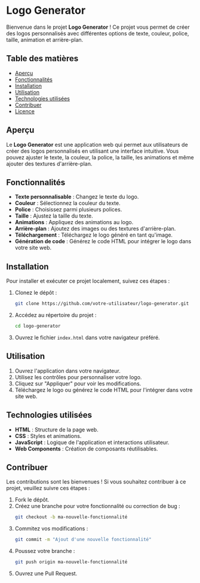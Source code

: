 # Logo Generator

Bienvenue dans le projet **Logo Generator** ! Ce projet vous permet de créer des logos personnalisés avec différentes options de texte, couleur, police, taille, animation et arrière-plan.

## Table des matières
- [Aperçu](#aperçu)
- [Fonctionnalités](#fonctionnalités)
- [Installation](#installation)
- [Utilisation](#utilisation)
- [Technologies utilisées](#technologies-utilisées)
- [Contribuer](#contribuer)
- [Licence](#licence)

## Aperçu
Le **Logo Generator** est une application web qui permet aux utilisateurs de créer des logos personnalisés en utilisant une interface intuitive. Vous pouvez ajuster le texte, la couleur, la police, la taille, les animations et même ajouter des textures d'arrière-plan.

## Fonctionnalités
- **Texte personnalisable** : Changez le texte du logo.
- **Couleur** : Sélectionnez la couleur du texte.
- **Police** : Choisissez parmi plusieurs polices.
- **Taille** : Ajustez la taille du texte.
- **Animations** : Appliquez des animations au logo.
- **Arrière-plan** : Ajoutez des images ou des textures d'arrière-plan.
- **Téléchargement** : Téléchargez le logo généré en tant qu'image.
- **Génération de code** : Générez le code HTML pour intégrer le logo dans votre site web.

## Installation
Pour installer et exécuter ce projet localement, suivez ces étapes :

1. Clonez le dépôt :
    ```bash
    git clone https://github.com/votre-utilisateur/logo-generator.git
    ```
2. Accédez au répertoire du projet :
    ```bash
    cd logo-generator
    ```
3. Ouvrez le fichier `index.html` dans votre navigateur préféré.

## Utilisation
1. Ouvrez l'application dans votre navigateur.
2. Utilisez les contrôles pour personnaliser votre logo.
3. Cliquez sur "Appliquer" pour voir les modifications.
4. Téléchargez le logo ou générez le code HTML pour l'intégrer dans votre site web.

## Technologies utilisées
- **HTML** : Structure de la page web.
- **CSS** : Styles et animations.
- **JavaScript** : Logique de l'application et interactions utilisateur.
- **Web Components** : Création de composants réutilisables.

## Contribuer
Les contributions sont les bienvenues ! Si vous souhaitez contribuer à ce projet, veuillez suivre ces étapes :

1. Fork le dépôt.
2. Créez une branche pour votre fonctionnalité ou correction de bug :
    ```bash
    git checkout -b ma-nouvelle-fonctionnalité
    ```
3. Commitez vos modifications :
    ```bash
    git commit -m "Ajout d'une nouvelle fonctionnalité"
    ```
4. Poussez votre branche :
    ```bash
    git push origin ma-nouvelle-fonctionnalité
    ```
5. Ouvrez une Pull Request.


